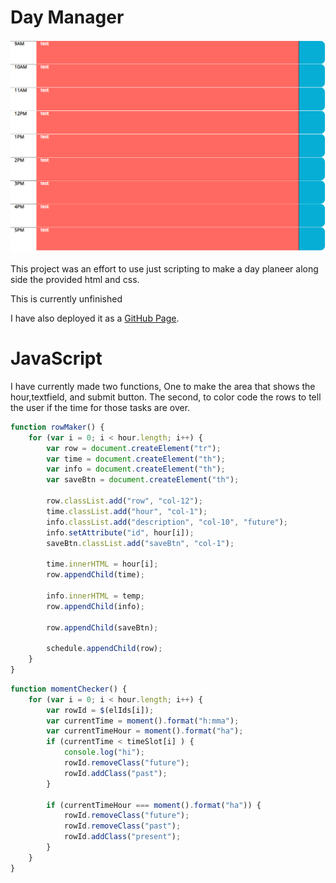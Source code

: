 # Day Manager

![Day Manager website](./assets/images/Day-Manager.PNG "Day Manager website")

This project was an effort to use just scripting to make a day planeer along side the provided html and css.

This is currently unfinished

I have also deployed it as a [GitHub Page](https://nabhahnk.github.io/day-manager/).

# JavaScript 

I have currently made two functions, One to make the area that shows the hour,textfield, and submit button. The second, to color code the rows to tell the user if the time for those tasks are over.

```javascript
function rowMaker() {
    for (var i = 0; i < hour.length; i++) {
        var row = document.createElement("tr");
        var time = document.createElement("th");
        var info = document.createElement("th");
        var saveBtn = document.createElement("th");

        row.classList.add("row", "col-12");
        time.classList.add("hour", "col-1");
        info.classList.add("description", "col-10", "future");
        info.setAttribute("id", hour[i]);
        saveBtn.classList.add("saveBtn", "col-1");

        time.innerHTML = hour[i];
        row.appendChild(time);

        info.innerHTML = temp;
        row.appendChild(info);

        row.appendChild(saveBtn);

        schedule.appendChild(row);
    }
}
```

```javascript
function momentChecker() {
    for (var i = 0; i < hour.length; i++) {
        var rowId = $(elIds[i]);
        var currentTime = moment().format("h:mma");
        var currentTimeHour = moment().format("ha");
        if (currentTime < timeSlot[i] ) {
            console.log("hi");
            rowId.removeClass("future");
            rowId.addClass("past");
        }

        if (currentTimeHour === moment().format("ha")) {
            rowId.removeClass("future");
            rowId.removeClass("past");
            rowId.addClass("present");
        }
    }
}
```